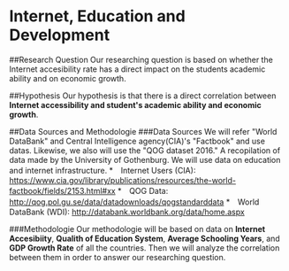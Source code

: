 # Internet, Education and Development

##Research Question 
Our researching question is based on whether the Internet accesibility rate has a direct impact on the students academic ability and on economic growth.

##Hypothesis
Our hypothesis is that there is a direct correlation between **Internet accessibility and student's academic ability and economic growth**.

##Data Sources and Methodologie
###Data Sources
We will refer "World DataBank" and Central Intelligence agency(CIA)'s "Factbook" and  use datas. Likewise, we also will use the "QOG dataset 2016." A recopilation of data made by the University of Gothenburg. We will use data on education and internet infrastructure.
*　Internet Users (CIA): https://www.cia.gov/library/publications/resources/the-world-factbook/fields/2153.html#xx
*　QOG Data: http://qog.pol.gu.se/data/datadownloads/qogstandarddata
*　World DataBank (WDI): http://databank.worldbank.org/data/home.aspx

###Methodologie
Our methodologie will be based on data on **Internet Accesibiity**, **Qualith of Education System**, **Average Schooling Years**, and **GDP Growth Rate** of all the countries. Then we will analyze the correlation between them in order to answer our researching question. 
